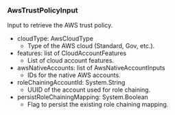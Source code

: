 ### AwsTrustPolicyInput
Input to retrieve the AWS trust policy.

- cloudType: AwsCloudType
  - Type of the AWS cloud (Standard, Gov, etc.).
- features: list of CloudAccountFeatures
  - List of cloud account features.
- awsNativeAccounts: list of AwsNativeAccountInputs
  - IDs for the native AWS accounts.
- roleChainingAccountId: System.String
  - UUID of the account used for role chaining.
- persistRoleChainingMapping: System.Boolean
  - Flag to persist the existing role chaining mapping.
